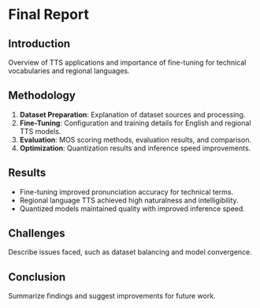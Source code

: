 # Final Report
## Introduction
Overview of TTS applications and importance of fine-tuning for technical vocabularies and regional languages.

## Methodology
1. **Dataset Preparation**: Explanation of dataset sources and processing.
2. **Fine-Tuning**: Configuration and training details for English and regional TTS models.
3. **Evaluation**: MOS scoring methods, evaluation results, and comparison.
4. **Optimization**: Quantization results and inference speed improvements.

## Results
- Fine-tuning improved pronunciation accuracy for technical terms.
- Regional language TTS achieved high naturalness and intelligibility.
- Quantized models maintained quality with improved inference speed.

## Challenges
Describe issues faced, such as dataset balancing and model convergence.

## Conclusion
Summarize findings and suggest improvements for future work.

